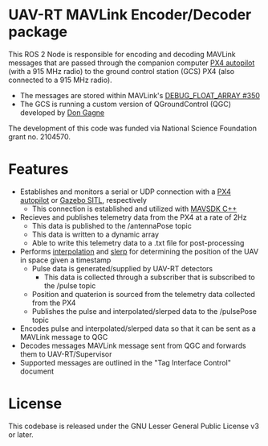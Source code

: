 # UAV-RT MAVLink Encoder/Decoder package

This ROS 2 Node is responsible for encoding and decoding MAVLink messages that are passed through the companion computer [PX4 autopilot](https://docs.px4.io/master/en/flight_controller/pixhawk4.html) (with a 915 MHz radio) to the ground control station (GCS) PX4 (also connected to a 915 MHz radio). 

- The messages are stored within MAVLink's [DEBUG_FLOAT_ARRAY #350](https://mavlink.io/en/messages/common.html#DEBUG_FLOAT_ARRAY) 
- The GCS is running a custom version of QGroundControl (QGC) developed by [Don Gagne](https://github.com/DonLakeFlyer)

The development of this code was funded via National Science Foundation grant no. 2104570.

# Features

- Establishes and monitors a serial or UDP connection with a [PX4 autopilot](https://docs.px4.io/master/en/flight_controller/pixhawk4.html) or [Gazebo SITL](https://ardupilot.org/dev/docs/using-gazebo-simulator-with-sitl.html), respectively
  - This connection is established and utilized with [MAVSDK C++](https://mavsdk.mavlink.io/main/en/cpp/)
- Recieves and publishes telemetry data from the PX4 at a rate of 2Hz
  - This data is published to the /antennaPose topic
  - This data is written to a dynamic array 
  - Able to write this telemetry data to a .txt file for post-processing
- Performs [interpolation](https://en.wikipedia.org/wiki/Linear_interpolation) and [slerp](https://en.wikipedia.org/wiki/Slerp#Quaternion_Slerp) for determining the position of the UAV in space given a timestamp 
  - Pulse data is generated/supplied by UAV-RT detectors
    - This data is collected through a subscriber that is subscribed to the /pulse topic
  - Position and quaterion is sourced from the telemetry data collected from the PX4
  - Publishes the pulse and interpolated/slerped data to the /pulsePose topic
 - Encodes pulse and interpolated/slerped data so that it can be sent as a MAVLink message to QGC
 - Decodes messages MAVLink message sent from QGC and forwards them to UAV-RT/Supervisor
  - Supported messages are outlined in the "Tag Interface Control" document

# License

This codebase is released under the GNU Lesser General Public License v3 or later.

